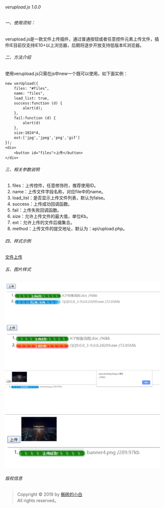 ###### verupload.js 1.0.0

###### 一、使用须知：
verupload.js是一款文件上传插件，通过普通按钮或者任意控件元素上传文件，插件IE目前仅支持IE10+以上浏览器，后期将逐步开放支持低版本IE浏览器。

###### 二、方法介绍
使用verupload.js只需在js中new一个既可以使用，如下面实例：
~~~
new verUpload({
    files: "#files",
    name: "files",
    load_list: true,
    success:function (d) {
        alert(d);
    },
    fail:function (d) {
        alert(d)
    },
    size:1024*4,
    ext:['jpg','jpeg','png','gif']
});
<div>
    <button id="files">上传</button>
</div>
~~~ 

###### 三、相关参数说明
1. files：上传控件，任意修饰符，推荐使用ID。
2. name：上传文件字段名称，对应file中的name。
3. load_list：是否显示上传文件列表，默认为false。
4. success：上传成功回调函数。
5. fail：上传失败回调函数。
6. size：允许上传文件的最大值，单位Kb。
7. ext：允许上传的文件后缀集合。
8. method：上传文件的提交地址，默认为：api/upload.php。

###### 四、样式示例
[文件上传](https://www.xincheng-blog.cn/up/)

###### 五、图片样式
![文件上传](image/upload%20(1).png)
![文件上传](image/upload%20(2).png)
![文件上传](image/upload%20(3).png)
![文件上传](image/upload%20(4).png)

###### 版权信息
> Copyright © 2019 by [搬砖的小白](https://www.xincheng-blog.cn)  
> All rights reserved。
